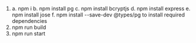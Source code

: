 1. a. npm i
   b. npm install pg
   c. npm install bcryptjs
   d. npm install express
   e. npm install jose
   f. npm install --save-dev @types/pg
   to install required dependencies
2. npm run build
3. npm run start
